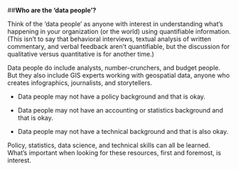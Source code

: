 ##**Who are the ‘data people’?**

Think of the ‘data people’ as anyone with interest in understanding what’s happening in your organization (or the world) using quantifiable information. (This isn’t to say that behavioral interviews, textual analysis of written commentary, and verbal feedback aren’t quantifiable, but the discussion for qualitative versus quantitative is for another time.)

Data people do include analysts, number-crunchers, and budget people. But they also include GIS experts working with geospatial data, anyone who creates infographics, journalists, and storytellers.

* Data people may not have a policy background and that is okay.

* Data people may not have an accounting or statistics background and that is okay.

* Data people may not have a technical background and that is also okay.

Policy, statistics, data science, and technical skills can all be learned. What’s important when looking for these resources, first and foremost, is interest.